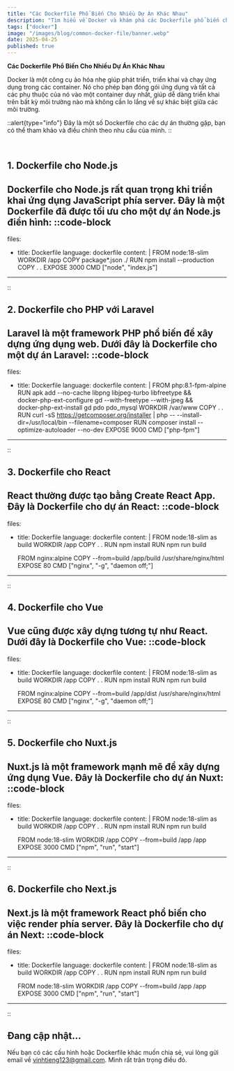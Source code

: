 ```yaml
---
title: "Các Dockerfile Phổ Biến Cho Nhiều Dự Án Khác Nhau"
description: "Tìm hiểu về Docker và khám phá các Dockerfile phổ biến cho nhiều dự án như Node.js, PHP với Laravel, React, Vue, Nuxt và Next.js. Khám phá các kỹ thuật tối ưu và thực hành tốt nhất."
tags: ["docker"]
image: "/images/blog/common-docker-file/banner.webp"
date: 2025-04-25
published: true
---
```


**Các Dockerfile Phổ Biến Cho Nhiều Dự Án Khác Nhau**

Docker là một công cụ ảo hóa nhẹ giúp phát triển, triển khai và chạy ứng dụng trong các container. Nó cho phép bạn đóng gói ứng dụng và tất cả các phụ thuộc của nó vào một container duy nhất, giúp dễ dàng triển khai trên bất kỳ môi trường nào mà không cần lo lắng về sự khác biệt giữa các môi trường.

::alert{type="info"}
Đây là một số Dockerfile cho các dự án thường gặp, bạn có thể tham khảo và điều chỉnh theo nhu cầu của mình.
::

<br>

## 1. Dockerfile cho Node.js

Dockerfile cho Node.js rất quan trọng khi triển khai ứng dụng JavaScript phía server. Đây là một Dockerfile đã được tối ưu cho một dự án Node.js điển hình:
::code-block
---
files:
  - title: Dockerfile
    language: dockerfile
    content: |
      FROM node:18-slim
      WORKDIR /app
      COPY package*.json ./
      RUN npm install --production
      COPY . .
      EXPOSE 3000
      CMD ["node", "index.js"]
---
::

## 2. Dockerfile cho PHP với Laravel

Laravel là một framework PHP phổ biến để xây dựng ứng dụng web. Dưới đây là Dockerfile cho một dự án Laravel:
::code-block
---
files:
  - title: Dockerfile
    language: dockerfile
    content: |
      FROM php:8.1-fpm-alpine
      RUN apk add --no-cache libpng libjpeg-turbo libfreetype && \
          docker-php-ext-configure gd --with-freetype --with-jpeg && \
          docker-php-ext-install gd pdo pdo_mysql
      WORKDIR /var/www
      COPY . .
      RUN curl -sS https://getcomposer.org/installer | php -- --install-dir=/usr/local/bin --filename=composer
      RUN composer install --optimize-autoloader --no-dev
      EXPOSE 9000
      CMD ["php-fpm"]
---
::

## 3. Dockerfile cho React

React thường được tạo bằng Create React App. Đây là Dockerfile cho dự án React:
::code-block
---
files:
  - title: Dockerfile
    language: dockerfile
    content: |
      FROM node:18-slim as build
      WORKDIR /app
      COPY . .
      RUN npm install
      RUN npm run build

      FROM nginx:alpine
      COPY --from=build /app/build /usr/share/nginx/html
      EXPOSE 80
      CMD ["nginx", "-g", "daemon off;"]
---
::

## 4. Dockerfile cho Vue

Vue cũng được xây dựng tương tự như React. Dưới đây là Dockerfile cho Vue:
::code-block
---
files:
  - title: Dockerfile
    language: dockerfile
    content: |
      FROM node:18-slim as build
      WORKDIR /app
      COPY . .
      RUN npm install
      RUN npm run build

      FROM nginx:alpine
      COPY --from=build /app/dist /usr/share/nginx/html
      EXPOSE 80
      CMD ["nginx", "-g", "daemon off;"]
---
::

## 5. Dockerfile cho Nuxt.js

Nuxt.js là một framework mạnh mẽ để xây dựng ứng dụng Vue. Đây là Dockerfile cho dự án Nuxt:
::code-block
---
files:
  - title: Dockerfile
    language: dockerfile
    content: |
      FROM node:18-slim as build
      WORKDIR /app
      COPY . .
      RUN npm install
      RUN npm run build

      FROM node:18-slim
      WORKDIR /app
      COPY --from=build /app /app
      EXPOSE 3000
      CMD ["npm", "run", "start"]
---
::

## 6. Dockerfile cho Next.js

Next.js là một framework React phổ biến cho việc render phía server. Đây là Dockerfile cho dự án Next:
::code-block
---
files:
  - title: Dockerfile
    language: dockerfile
    content: |
      FROM node:18-slim as build
      WORKDIR /app
      COPY . .
      RUN npm install
      RUN npm run build

      FROM node:18-slim
      WORKDIR /app
      COPY --from=build /app /app
      EXPOSE 3000
      CMD ["npm", "run", "start"]
---
::

## Đang cập nhật...

Nếu bạn có các cấu hình hoặc Dockerfile khác muốn chia sẻ, vui lòng gửi email về [vinhtieng123@gmail.com](mailto:vinhtieng123@gmail.com). Mình rất trân trọng điều đó.
